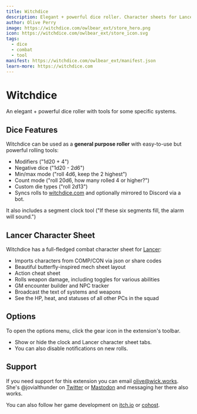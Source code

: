 ```yaml
---
title: Witchdice
description: Elegant + powerful dice roller. Character sheets for Lancer.
author: Olive Perry
image: https://witchdice.com/owlbear_ext/store_hero.png
icon: https://witchdice.com/owlbear_ext/store_icon.svg
tags:
  - dice
  - combat
  - tool
manifest: https://witchdice.com/owlbear_ext/manifest.json
learn-more: https://witchdice.com
---
```


# Witchdice

An elegant + powerful dice roller with tools for some specific systems.

## Dice Features

Witchdice can be used as a **general purpose roller** with easy-to-use but powerful rolling tools:

- Modifiers ("1d20 + 4")
- Negative dice ("1d20 - 2d6")
- Min/max mode ("roll 4d6, keep the 2 highest")
- Count mode ("roll 20d6, how many rolled 4 or higher?")
- Custom die types ("roll 2d13")
- Syncs rolls to [witchdice.com](https://witchdice.com/) and optionally mirrored to Discord via a bot.

It also includes a segment clock tool ("If these six segments fill, the alarm will sound.")

## Lancer Character Sheet

Witchdice has a full-fledged combat character sheet for [Lancer](https://massifpress.com/lancer):

- Imports characters from COMP/CON via json or share codes
- Beautiful butterfly-inspired mech sheet layout
- Action cheat sheet
- Rolls weapon damage, including toggles for various abilities
- GM encounter builder and NPC tracker
- Broadcast the text of systems and weapons
- See the HP, heat, and statuses of all other PCs in the squad

## Options

To open the options menu, click the gear icon in the extension's toolbar.
- Show or hide the clock and Lancer character sheet tabs.
- You can also disable notifications on new rolls.

## Support

If you need support for this extension you can email <olive@wick.works>. She's @jovialthunder on [Twitter](https://twitter.com/jovialthunder) or [Mastodon](https://xoxo.zone/@jovialthunder) and messaging her there also works.

You can also follow her game development on [itch.io](wick.itch.io/) or [cohost](https://cohost.org/wick).
